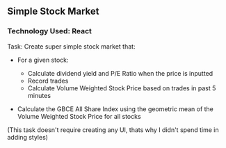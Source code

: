 ## Simple Stock Market 
### Technology Used: React

Task: Create super simple stock market that:

- For a given stock:
  - Calculate dividend yield and P/E Ratio when the price is inputted
  - Record trades
  - Calculate Volume Weighted Stock Price based on trades in past  5 minutes
  
- Calculate the GBCE All Share Index using the geometric mean of the Volume Weighted Stock Price for all stocks

(This task doesn't require creating any UI, thats why I didn't spend time in adding styles)
